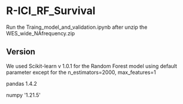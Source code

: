 # R-ICI_RF_Survival

Run the Traing_model_and_validation.ipynb after unzip the WES_wide_NAfrequency.zip


## Version
We used Scikit-learn v 1.0.1 for the Random Forest model using default parameter except for the n_estimators=2000, max_features=1

pandas 1.4.2

numpy '1.21.5'
